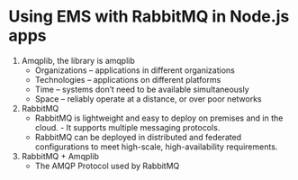 # Using EMS with RabbitMQ in Node.js apps
1. Amqplib, the library is amqplib
    - Organizations – applications in different organizations
    - Technologies – applications on different platforms
    - Time – systems don’t need to be available simultaneously
    - Space – reliably operate at a distance, or over poor networks
2. RabbitMQ
    - RabbitMQ is lightweight and easy to deploy on premises and in the cloud. - It supports multiple messaging protocols. 
    - RabbitMQ can be deployed in distributed and federated configurations          to meet high-scale, high-availability requirements.  
3. RabbitMQ + Amqplib
    - The AMQP Protocol used by RabbitMQ    

